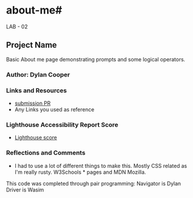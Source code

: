 # about-me# 

LAB - 02

## Project Name

Basic About me page demonstrating prompts and some logical operators.

### Author: Dylan Cooper

### Links and Resources

* [submission PR](http://xyz.com)
* Any Links you used as reference

### Lighthouse Accessibility Report Score

* [Lighthouse score](img/Lighthouse.png)

### Reflections and Comments

* I had to use a lot of different things to make this. Mostly CSS related as I'm really rusty. W3Schools * pages and MDN Mozilla.

This code was completed through pair programming:
Navigator is Dylan
Driver is Wasim 
